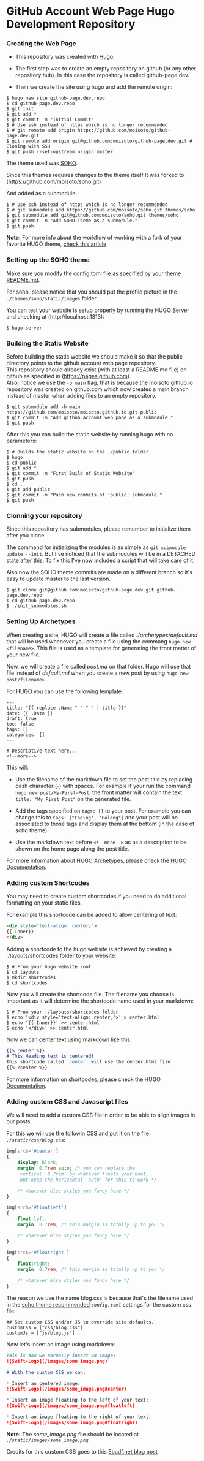 # GitHub Account Web Page Hugo Development Repository

### Creating the Web Page 

- This repository was created with [Hugo](https://gohugo.io).

- The first step was to create an empty repository on github (or any other repository hub). In this case the repository is called github-page.dev.

- Then we create the site using hugo and add the remote origin:
```shell
$ hugo new site github-page.dev.repo
$ cd github-page.dev.repo
$ git init
$ git add *
$ git commit -m "Initial Commit"
$ # Use ssh instead of https which is no longer recommended
$ # git remote add origin https://github.com/moisoto/github-page.dev.git
$ git remote add origin git@github.com:moisoto/github-page.dev.git # Cloning with SSH
$ git push --set-upstream origin master
```

The theme used was [SOHO](https://github.com/alexandrevicenzi/soho).

Since this themes requires changes to the theme itself It was forked to (https://github.com/moisoto/soho.git)

And added as a submodule:
```shell
$ # Use ssh instead of https which is no longer recommended
$ # git submodule add https://github.com/moisoto/soho.git themes/soho
$ git submodule add git@github.com:moisoto/soho.git themes/soho
$ git commit -m "Add SOHO Theme as a submodule."
$ git push
```

**Note:** For more info about the workflow of working with a fork of your favorite HUGO theme, [check this article](https://www.andrewhoog.com/post/git-submodule-for-hugo-themes/).


### Setting up the SOHO theme

Make sure you modify the config.toml file as specified by your theme [README.md](https://github.com/alexandrevicenzi/soho/blob/master/README.md).

For soho, please notice that you should put the profile picture in the `./themes/soho/static/images` folder

You can test your website is setup properly by running the HUGO Server and checking at (http://localhost:1313):
```
$ hugo server
```

### Building the Static Website

Before building the static website we should make it so that the public directory points to the github account web page repository.<br>
This repository should already exist (with at least a README.md file) on github as specified in (https://pages.github.com).<br>
Also, notice we use the `-b main` flag, that is because the moisoto.github.io repository was created on github.com which now creates a main branch instead of master when adding files to an empty repository.
```
$ git submodule add -b main https://github.com/moisoto/moisoto.github.io.git public
$ git commit -m "Add github account web page as a submodule."
$ git push
```

After this you can build the static website by running hugo with no parameters:
```shell
$ # Builds the static website on the ./public folder
$ hugo
$ cd public
$ git add *
$ git commit -m "First Build of Static Website"
$ git push
$ cd ..
$ git add public
$ git commit -m "Push new commits of 'public' submodule."
$ git push
```

### Clonning your repository

Since this repository has submodules, please remember to initialize them after you clone.

The command for initializing the modules is as simple as `git submodule update --init`. But I've noticed that the submodules will be in a DETACHED state after this. To fix this I've now included a script that will take care of it.

Also now the SOHO theme commits are made on a different branch so it's easy to update master to the last version.
```
$ git clone git@github.com:moisoto/github-page.dev.git github-page.dev.repo
$ cd github-page.dev.repo
$ ./init_submodules.sh
```

### Setting Up Archetypes

When creating a site, HUGO will create a file called *./archetypes/default.md* that will be used whenever you create a file using the commang `hugo new <filename>`. This file is used as a template for generating the front matter of your new file.

Now, we will create a file called *post.md* on that folder. Hugo will use that file instead of *default.md* when you create a new post by using `hugo new post/filename>`.

For HUGO you can use the following template:
```
---
title: "{{ replace .Name "-" " " | title }}"
date: {{ .Date }}
draft: true
toc: false
tags: []
categories: []
---

# Descriptive text here...
<!--more-->
```

This will:
* Use the filename of the markdown file to set the post title by replacing dash character (-) with spaces. For example if your run the command `hugo new post/My-First-Post`, the front matter will contain the text `title: "My First Post"` on the generated file.

*  Add the tags specified on `tags: []` to your post. For example you can change this to `tags: ["Coding", "Golang"]` and your post will be associated to those tags and display them at the bottom (in the case of soho theme).

* Use the markdown text before `<!--more-->` as as a description to be shown on the home page along the post title.


For more information about HUGO Archetypes, please check the [HUGO Documentation](https://gohugo.io/content-management/archetypes/).

### Adding custom Shortcodes

You may need to create custom shortcodes if you need to do additional formatting on your static files.

For example this shortcode can be added to allow centering of text:
```html
<div style="text-align: center;">
{{.Inner}}
</div>
```

Adding a shortcode to the hugo website is achieved by creating a ./layouts/shortcodes folder to your website:
```shell
$ # From your hugo website root
$ cd layouts
$ mkdir shortcodes
$ cd shortcodes
```

Now you will create the shortcode file. The filename you choose is important as it will determine the shortcode name used in your markdown:
```shell
$ # From your ./layouts/shortcodes folder
$ echo '<div style="text-align: center;">' > center.html
$ echo '{{.Inner}}' >> center.html
$ echo '</div>' >> center.html
```

Now we can center text using markdown like this:
```markdown
{{% center %}}
# This Heading text is centered!
This shortcode called `center` will use the center.html file
{{% /center %}}
```

For more information on shortcodes, please check the [HUGO Documentation](https://gohugo.io/content-management/shortcodes/).

### Adding custom CSS and Javascript files

We will need to add a custom CSS file in order to be able to align images in our posts.

For this we will use the followin CSS and put it on the file *`./static/css/blog.css`*:
```css
img[src$='#center']
{
    display: block;
    margin: 0.7rem auto; /* you can replace the
     vertical '0.7rem' by whatever floats your boat,
     but keep the horizontal 'auto' for this to work */

    /* whatever else styles you fancy here */
}

img[src$='#floatleft']
{
    float:left;
    margin: 0.7rem; /* this margin is totally up to you */

    /* whatever else styles you fancy here */
}

img[src$='#floatright']
{
    float:right;
    margin: 0.7rem; /* this margin is totally up to you */

    /* whatever else styles you fancy here */
}
```

The reason we use the name blog.css is because that's the filename used in the [soho theme recommended](https://github.com/alexandrevicenzi/soho/blob/master/README.md) *`config.toml`* settings for the custom css file:
```
## Set custom CSS and/or JS to override site defaults.
customCss = ["css/blog.css"]
customJs = ["js/blog.js"]
```

Now let's insert an image using markdown:
```markdown
This is how we normally insert an image:
![Swift-Logo](/images/some_image.png)

# With the custom CSS we can:

* Insert an centered image:
![Swift-Logo](/images/some_image.png#center)

* Insert an image floating to the left of your text:
![Swift-Logo](/images/some_image.png#floatleft)

* Insert an image floating to the right of your text:
![Swift-Logo](/images/some_image.png#floatright)
```

**Note:** The *some_image.png* file should be located at *`./static/images/some_image.png`*

Credits for this custom CSS goes to this [Ebadf.net blog post](http://www.ebadf.net/2016/10/19/centering-images-in-hugo/#the-solution)
